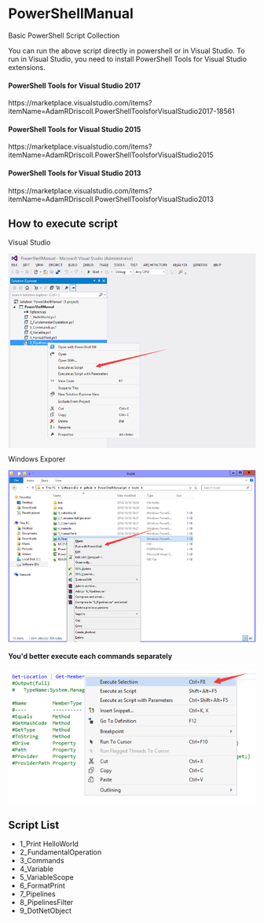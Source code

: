 # PowerShellManual
<p>Basic PowerShell Script Collection</p>

<p>You can run the above script directly in powershell or in Visual Studio. To run in Visual Studio, you need to install PowerShell Tools for Visual Studio extensions.</p>

<h4>PowerShell Tools for Visual Studio 2017</h4>
<p>https://marketplace.visualstudio.com/items?itemName=AdamRDriscoll.PowerShellToolsforVisualStudio2017-18561</p>
<h4>PowerShell Tools for Visual Studio 2015</h4>
<p>https://marketplace.visualstudio.com/items?itemName=AdamRDriscoll.PowerShellToolsforVisualStudio2015</p>
<h4>PowerShell Tools for Visual Studio 2013</h4>
<p>https://marketplace.visualstudio.com/items?itemName=AdamRDriscoll.PowerShellToolsforVisualStudio2013</p>

<h2>How to execute script</h2>
<p>Visual Studio</p>
<p align="center">
 <img align="center" alt="In Visual Studio" 
      src="https://github.com/zhaotianff/PowerShellManual/blob/master/doc/in%20visual%20studio.png" />
</p>
<p>Windows Exporer</p>
<p align="center">
 <img align="center" alt="In Windows Explorer"          src="https://github.com/zhaotianff/PowerShellManual/blob/master/doc/in%20window%20explorer.png" />
</p>
<h4>You'd better execute each commands separately</h4>
<p align="center">
 <img align="center" alt="Execute Selection"          src="https://github.com/zhaotianff/PowerShellManual/blob/master/doc/execute%20selection.png" />
</p>
<h2>Script List</h2>
<ul>
  <li>1_Print HelloWorld</li>
  <li>2_FundamentalOperation</li>
<li>3_Commands</li>
<li>4_Variable</li>
<li>5_VariableScope</li>
<li>6_FormatPrint</li>
<li>7_Pipelines</li>
<li>8_PipelinesFilter</li>
<li>9_DotNetObject</li>
</ul>






